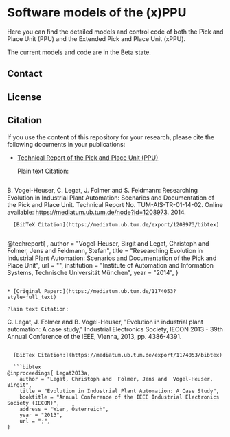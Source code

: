 # Software models of the (x)PPU 

Here you can find the detailed models and control code of both the Pick and Place Unit (PPU) and the Extended Pick and Place Unit (xPPU). 

The current models and code are in the Beta state.

## Contact


## License


## Citation

If you use the content of this repository for your research, please cite the following documents in your publications:

* [Technical Report of the Pick and Place Unit (PPU)](https://mediatum.ub.tum.de/doc/1208973)

  Plain text Citation: 
  ```
B. Vogel-Heuser, C. Legat, J. Folmer and S. Feldmann: Researching Evolution in Industrial
Plant Automation: Scenarios and Documentation of the Pick and Place Unit.
Technical Report No. TUM-AIS-TR-01-14-02.
Online available: https://mediatum.ub.tum.de/node?id=1208973. 2014.
```
  [BibTeX Citation](https://mediatum.ub.tum.de/export/1208973/bibtex)
  
  ```
@techreport{ ,
	author = "Vogel-Heuser, Birgit and  Legat, Christoph and  Folmer, Jens and  Feldmann, Stefan", 
	title = "Researching Evolution in Industrial Plant Automation: Scenarios and Documentation of the Pick and Place Unit",
	url = "",
	institution = "Institute of Automation and Information Systems, Technische Universität München",
	year = "2014",
}
  ```

* [Original Paper:](https://mediatum.ub.tum.de/1174053?style=full_text)

  Plain text Citation: 
  ```
C. Legat, J. Folmer and B. Vogel-Heuser, "Evolution in industrial plant automation: A case study," Industrial Electronics Society, IECON 2013 - 39th Annual Conference of the IEEE, Vienna, 2013, pp. 4386-4391.
```

  [BibTex Citation:](https://mediatum.ub.tum.de/export/1174053/bibtex)

  ```bibtex
@inproceedings{ Legat2013a,
	author = "Legat, Christoph and  Folmer, Jens and  Vogel-Heuser, Birgit", 
	title = "Evolution in Industrial Plant Automation: A Case Study",
	booktitle = "Annual Conference of the IEEE Industrial Electronics Society (IECON)",
	address = "Wien, Österreich",
	year = "2013",
	url = ";",
}
  ```
